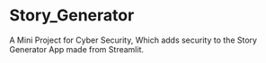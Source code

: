 # Story_Generator
A Mini Project for Cyber Security, Which adds security to the Story Generator App made from Streamlit. 
